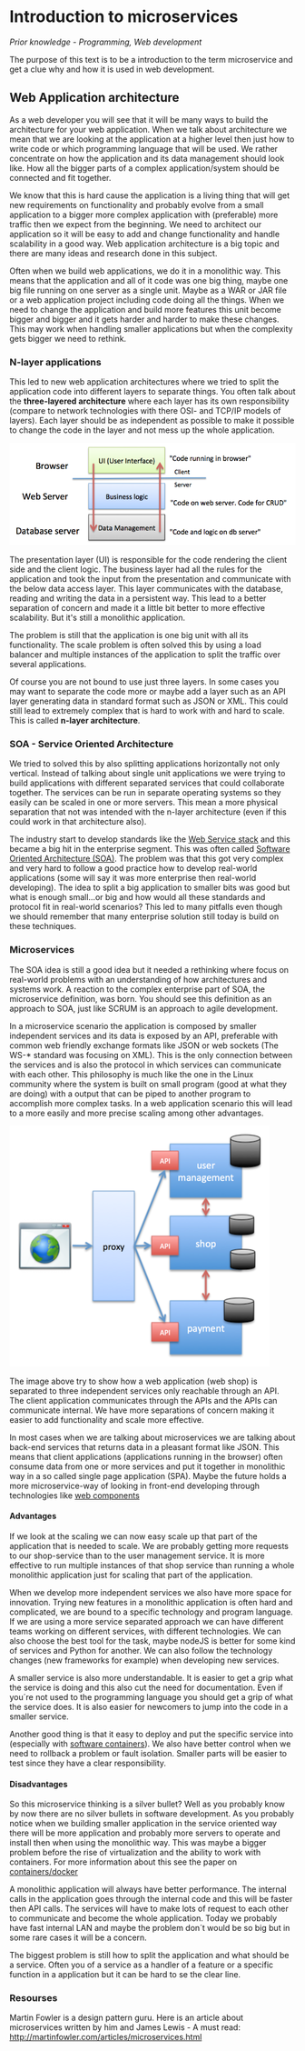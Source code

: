 # Introduction to microservices

*Prior  knowledge  - Programming, Web development*

The purpose of this text is to be a introduction to the term microservice and get a clue why and how it is used in web development.

## Web Application architecture
As a web developer you will see that it will be many ways to build the architecture for your web application. When we talk about architecture we mean that we are looking at the application at a higher level then just how to write code or which programming language that will be used. We rather concentrate on how the application and its data management should look like. How all the bigger parts of a complex application/system should be connected and fit together.

We know that this is hard cause the application is a living thing that will get new requirements on functionality and probably evolve from a small application to a bigger more complex application with (preferable) more traffic then we expect from the beginning. We need to architect our application so it will be easy to add and change functionality and handle scalability in a good way. Web application architecture is a big topic and there are many ideas and research done in this subject.

Often when we build web applications, we do it in a monolithic way. This means that the application and all of it code was one big thing, maybe one big file running on one  server as a single unit. Maybe as a WAR or JAR file or a web application project including code doing all the things. When we need to change the application and build more features this unit become bigger and bigger and it gets harder and harder to make these changes. This may work when handling smaller applications but when the complexity gets bigger we need to rethink.

### N-layer applications
This led to new web application architectures where we tried to split the application code into different layers to separate things. You often talk about the **three-layered architecture** where each layer has its own responsibility (compare to network technologies with there OSI- and TCP/IP models of layers). Each layer should be as independent as possible to make it possible to change the code in the layer and not mess up the whole application.

![three-layered](https://github.com/CS-LNU-Learning-Objects/web-application-architecture/raw/master/images/three-layer.png)

The presentation layer (UI) is responsible for the code rendering the client side and the client logic. The business layer had all the rules for the application and took the input from the presentation and communicate with the below data access layer. This layer communicates with the database, reading and writing the data in a persistent way. This lead to a better separation of concern and made it a little bit better to more effective scalability. But it's still a monolithic application.

The problem is still that the application is one big unit with all its functionality. The scale problem is often solved this by using a load balancer and multiple instances of the application to split the traffic over several applications.

Of course you are not bound to use just three layers. In some cases you may want to separate the code more or maybe add a layer such as an API layer generating data in standard format such as JSON or XML. This could still lead to extremely complex that is hard to work with and hard to scale. This is called **n-layer architecture**.

### SOA - Service Oriented Architecture
We tried to solved this by also splitting applications horizontally not only vertical. Instead of talking about single unit applications we were trying to build applications with different separated services that could collaborate together. The services can be run in separate operating systems so they easily can be scaled in one or more servers. This mean a more physical separation that not was intended with the n-layer architecture (even if this could work in that architecture also).

The industry start to develop standards like the [Web Service stack](https://www.w3.org/TR/2002/WD-ws-arch-20021114/) and this became a big hit in the enterprise segment. This was often called [Software Oriented Architecture (SOA)](https://en.wikipedia.org/wiki/Service-oriented_architecture).
The problem was that this got very complex and very hard to follow a good practice how to develop real-world applications (some will say it was more enterprise then real-world developing). The idea to split a big application to smaller bits was good but what is enough small...or big and how would all these standards and protocol fit in real-world scenarios? This led to many pitfalls even though we should remember that many enterprise solution still today is build on these techniques.

### Microservices
The SOA idea is still a good idea but it needed a rethinking where focus on real-world problems with an understanding of how architectures and systems work. A reaction to the complex enterprise part of SOA, the microservice definition, was born. You should see this definition as an approach to SOA, just like SCRUM is an approach to agile development.

In a microservice scenario the application is composed by smaller independent services and its data is exposed by an API, preferable with common web friendly exchange formats like JSON or web sockets (The WS-* standard was focusing on XML). This is the only connection between the services and is also the protocol in which services can communicate with each other. This philosophy is much like the one in the Linux community where the system is built on small program (good at what they are doing) with a output that can be piped to another program to accomplish more complex tasks. In a web application scenario this will lead to a more easily and more precise scaling among other advantages.

![microservice](https://github.com/CS-LNU-Learning-Objects/web-application-architecture/raw/master/images/microservice.png)

The image above try to show how a web application (web shop) is separated to three independent services only reachable through an API. The client application communicates through the APIs and the APIs can communicate internal. We have more separations of concern making it easier to add functionality and scale more effective.

In most cases when we are talking about microservices we are talking about back-end services that returns data in a pleasant format like JSON. This means that client applications (applications running in the browser) often consume data from one or more services and put it together in monolithic way in a so called single page application (SPA). Maybe the future holds a more microservice-way of looking in front-end developing through technologies like [web components](http://webcomponents.org)

#### Advantages
If we look at the scaling we can now easy scale up that part of the application that is needed to scale. We are probably getting more requests to our shop-service than to the user management service. It is more effective to run multiple instances of that shop service than running a whole monolithic application just for scaling that part of the application.

 When we develop more independent services we also have more space for innovation. Trying new features in a monolithic application is often hard and complicated, we are bound to a specific technology and program language. If we are using a more service separated approach we can have different teams working on different services, with different technologies. We can also choose the best tool for the task, maybe nodeJS is better for some kind of services and Python for another. We can also follow the technology changes (new frameworks for example) when developing new services.

A smaller service is also more understandable. It is easier to get a grip what the service is doing and this also cut the need for documentation. Even if you´re not used to the programming language you should get a grip of what the service does. It is also easier for newcomers to jump into the code in a smaller service.

Another good thing is that it easy to deploy and put the specific service into  (especially with [software containers](https://en.wikipedia.org/wiki/Operating-system-level_virtualization)). We also have better control when we need to rollback a problem or fault isolation. Smaller parts will be easier to test since they have a clear responsibility.

#### Disadvantages
So this microservice thinking is a silver bullet? Well as you probably know by now there are no silver bullets in software development. As you probably notice when we building smaller application in the service oriented way there will be more application and probably more servers to operate and install then when using the monolithic way. This was maybe a bigger problem before the rise of virtualization and the ability to work with containers. For more information about this see the paper on [containers/docker](https://github.com/CS-LNU-Learning-Objects/web-application-architecture/blob/master/containers.md)

A monolithic application will always have better performance. The internal calls in the application goes through the internal code and this will be faster then API calls. The services will have to make lots of request to each other to communicate and become the whole application. Today we probably have fast internal LAN and maybe the problem don´t would be so big but in some rare cases it will be a concern.

The biggest problem is still how to split the application and what should be a service. Often you of a service as a handler of a feature or a specific function in a application but it can be hard to se the clear line.

### Resourses

Martin Fowler is a design pattern guru. Here is an article about microservices written by him and James Lewis - A must read: http://martinfowler.com/articles/microservices.html

